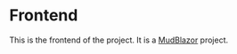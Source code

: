 # Frontend

This is the frontend of the project. It is a [MudBlazor](https://mudblazor.com/) project.
